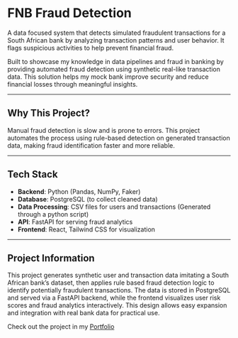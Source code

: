 <h1>FNB Fraud Detection</h1>

<p>
    A data focused system that detects simulated fraudulent transactions for a South African bank by analyzing transaction patterns and user behavior. It flags suspicious activities to help prevent financial fraud.
</p>
<p>
    Built to showcase my knowledge in data pipelines and fraud in banking by providing automated fraud detection using synthetic real-like transaction data. This solution helps my mock bank improve security and reduce financial losses through meaningful insights.
</p>

<hr>

<h2>Why This Project?</h2>
<p>
    Manual fraud detection is slow and is prone to errors. This project automates the process using rule-based detection on generated transaction data, making fraud identification faster and more reliable.
</p>

<hr>

<h2>Tech Stack</h2>
<ul>
    <li><strong>Backend</strong>: Python (Pandas, NumPy, Faker)</li>
    <li><strong>Database</strong>: PostgreSQL (to collect cleaned data)</li>
    <li><strong>Data Processing</strong>: CSV files for users and transactions (Generated through a python script)</li>
    <li><strong>API</strong>: FastAPI for serving fraud analytics</li>
    <li><strong>Frontend</strong>: React, Tailwind CSS for visualization</li>
</ul>

<hr>

<h2>Project Information</h2>
<p>
    This project generates synthetic user and transaction data imitating a South African bank’s dataset, then applies rule based fraud detection logic to identify potentially fraudulent transactions. The data is stored in PostgreSQL and served via a FastAPI backend, while the frontend visualizes user risk scores and fraud analytics interactively. This design allows easy expansion and integration with real bank data for practical use.
</p>

<p>
    Check out the project in my <a href="https://sinhle-portfolio.netlify.app" target="_blank">Portfolio</a>
</p>
